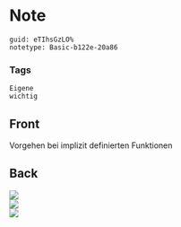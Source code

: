 # Note
```
guid: eTIhsGzLO%
notetype: Basic-b122e-20a86
```

### Tags
```
Eigene
wichtig
```

## Front
Vorgehen bei implizit definierten Funktionen

## Back
<img src="paste-6ccee55aa59eeddfadb44c33d4ea560cf97a11b7.jpg">
<div><img src="paste-da34bab02a9d3ac1d253a1f8af481d3dd640f28d.jpg"></div>
<div><img src="paste-64fd8f4b18e7e38dee43b5c0c673e705a25cf826.jpg"></div>
